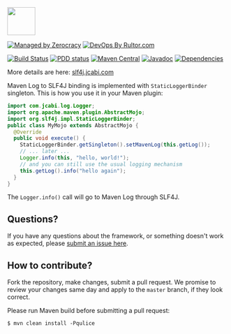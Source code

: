 <img src="http://img.jcabi.com/logo-square.svg" width="64px" height="64px" />

[![Managed by Zerocracy](http://www.zerocracy.com/badge.svg)](http://www.zerocracy.com)
[![DevOps By Rultor.com](http://www.rultor.com/b/jcabi/jcabi-maven-slf4j)](http://www.rultor.com/p/jcabi/jcabi-maven-slf4j)

[![Build Status](https://travis-ci.org/jcabi/jcabi-maven-slf4j.svg?branch=master)](https://travis-ci.org/jcabi/jcabi-maven-slf4j)
[![PDD status](http://www.0pdd.com/svg?name=jcabi/jcabi-maven-slf4j)](http://www.0pdd.com/p?name=jcabi/jcabi-maven-slf4j)
[![Maven Central](https://maven-badges.herokuapp.com/maven-central/com.jcabi/jcabi-maven-slf4j/badge.svg)](https://maven-badges.herokuapp.com/maven-central/com.jcabi/jcabi-maven-slf4j)
[![Javadoc](https://javadoc-emblem.rhcloud.com/doc/com.jcabi/jcabi-maven-slf4j/badge.svg)](http://www.javadoc.io/doc/com.jcabi/jcabi-maven-slf4j)
[![Dependencies](https://www.versioneye.com/user/projects/561ac397a193340f2f0011c0/badge.svg?style=flat)](https://www.versioneye.com/user/projects/561ac397a193340f2f0011c0)

More details are here: [slf4j.jcabi.com](http://slf4j.jcabi.com/index.html)

Maven Log to SLF4J binding is implemented with
`StaticLoggerBinder` singleton. This is how you use it in your Maven plugin:

```java
import com.jcabi.log.Logger;
import org.apache.maven.plugin.AbstractMojo;
import org.slf4j.impl.StaticLoggerBinder;
public class MyMojo extends AbstractMojo {
  @Override
  public void execute() {
    StaticLoggerBinder.getSingleton().setMavenLog(this.getLog());
    // ... later ...
    Logger.info(this, "hello, world!");
    // and you can still use the usual logging mechanism
    this.getLog().info("hello again");
  }
}
```

The `Logger.info()` call will go to Maven Log through SLF4J.

## Questions?

If you have any questions about the framework, or something doesn't work as expected,
please [submit an issue here](https://github.com/jcabi/jcabi-maven-slf4j/issues/new).

## How to contribute?

Fork the repository, make changes, submit a pull request.
We promise to review your changes same day and apply to
the `master` branch, if they look correct.

Please run Maven build before submitting a pull request:

```
$ mvn clean install -Pqulice
```
